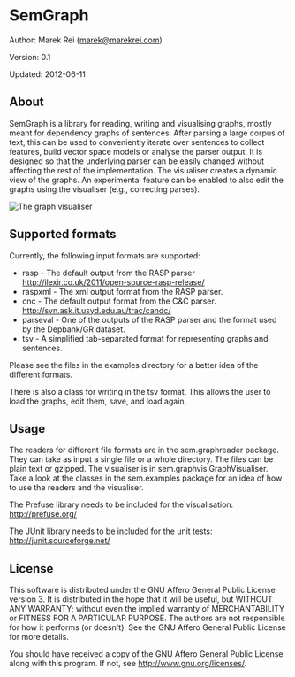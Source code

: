 SemGraph
=========

Author:		Marek Rei (marek@marekrei.com)

Version:	0.1

Updated:	2012-06-11



About
-----

SemGraph is a library for reading, writing and visualising graphs, mostly meant for dependency graphs of sentences.
After parsing a large corpus of text, this can be used to conveniently iterate over sentences to collect features, build vector space models or analyse the parser output.
It is designed so that the underlying parser can be easily changed without affecting the rest of the implementation.
The visualiser creates a dynamic view of the graphs. An experimental feature can be enabled to also edit the graphs using the visualiser (e.g., correcting parses).


![The graph visualiser](http://www.marekrei.com/img/graphvisualiser_screenshot.png "The graph visualiser")


Supported formats
-----------------

Currently, the following input formats are supported:

* rasp - The default output from the RASP parser <http://ilexir.co.uk/2011/open-source-rasp-release/>
* raspxml - The xml output format from the RASP parser.
* cnc - The default output format from the C&C parser. <http://svn.ask.it.usyd.edu.au/trac/candc/>
* parseval - One of the outputs of the RASP parser and the format used by the Depbank/GR dataset.
* tsv - A simplified tab-separated format for representing graphs and sentences.

Please see the files in the examples directory for a better idea of the different formats.

There is also a class for writing in the tsv format. This allows the user to load the graphs, edit them, save, and load again.



Usage
-----

The readers for different file formats are in the sem.graphreader package. They can take as input a single file or a whole directory. The files can be plain text or gzipped.
The visualiser is in sem.graphvis.GraphVisualiser.
Take a look at the classes in the sem.examples package for an idea of how to use the readers and the visualiser.

The Prefuse library needs to be included for the visualisation: <http://prefuse.org/>

The JUnit library needs to be included for the unit tests: <http://junit.sourceforge.net/>


License
-------

This software is distributed under the GNU Affero General 
Public License version 3. It is distributed in the hope that it 
will be useful, but WITHOUT ANY WARRANTY; without even the 
implied warranty of MERCHANTABILITY or FITNESS FOR A PARTICULAR 
PURPOSE. The authors are not responsible for how it performs (or doesn't).
See the GNU Affero General Public License for more details.

You should have received a copy of the GNU Affero General Public License 
along with this program. If not, see <http://www.gnu.org/licenses/>.
